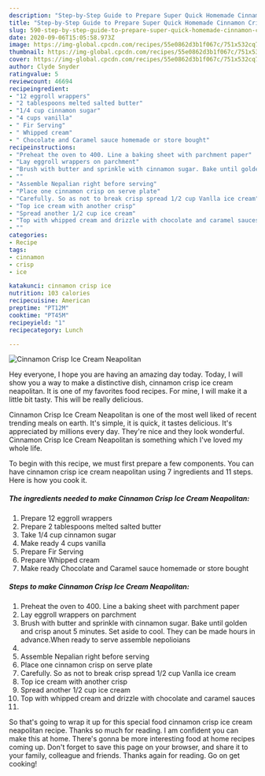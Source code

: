 ```yaml
---
description: "Step-by-Step Guide to Prepare Super Quick Homemade Cinnamon Crisp Ice Cream Neapolitan"
title: "Step-by-Step Guide to Prepare Super Quick Homemade Cinnamon Crisp Ice Cream Neapolitan"
slug: 590-step-by-step-guide-to-prepare-super-quick-homemade-cinnamon-crisp-ice-cream-neapolitan
date: 2020-09-06T15:05:58.973Z
image: https://img-global.cpcdn.com/recipes/55e0862d3b1f067c/751x532cq70/cinnamon-crisp-ice-cream-neapolitan-recipe-main-photo.jpg
thumbnail: https://img-global.cpcdn.com/recipes/55e0862d3b1f067c/751x532cq70/cinnamon-crisp-ice-cream-neapolitan-recipe-main-photo.jpg
cover: https://img-global.cpcdn.com/recipes/55e0862d3b1f067c/751x532cq70/cinnamon-crisp-ice-cream-neapolitan-recipe-main-photo.jpg
author: Clyde Snyder
ratingvalue: 5
reviewcount: 46694
recipeingredient:
- "12 eggroll wrappers"
- "2 tablespoons melted salted butter"
- "1/4 cup cinnamon sugar"
- "4 cups vanilla"
- " Fir Serving"
- " Whipped cream"
- " Chocolate and Caramel sauce homemade or store bought"
recipeinstructions:
- "Preheat the oven to 400. Line a baking sheet with parchment paper"
- "Lay eggroll wrappers on parchment"
- "Brush with butter and sprinkle with cinnamon sugar. Bake until golden and crisp anout 5 minutes. Set aside to cool. They can be made hours in advance.When ready to serve assemble nepolioians"
- ""
- "Assemble Nepalian right before serving"
- "Place one cinnamon crisp on serve plate"
- "Carefully. So as not to break crisp spread 1/2 cup Vanlla ice cream"
- "Top ice cream with another crisp"
- "Spread another 1/2 cup ice cream"
- "Top with whipped cream and drizzle with chocolate and caramel sauces"
- ""
categories:
- Recipe
tags:
- cinnamon
- crisp
- ice

katakunci: cinnamon crisp ice 
nutrition: 103 calories
recipecuisine: American
preptime: "PT12M"
cooktime: "PT45M"
recipeyield: "1"
recipecategory: Lunch

---
```



![Cinnamon Crisp Ice Cream Neapolitan](https://img-global.cpcdn.com/recipes/55e0862d3b1f067c/751x532cq70/cinnamon-crisp-ice-cream-neapolitan-recipe-main-photo.jpg)

Hey everyone, I hope you are having an amazing day today. Today, I will show you a way to make a distinctive dish, cinnamon crisp ice cream neapolitan. It is one of my favorites food recipes. For mine, I will make it a little bit tasty. This will be really delicious.

Cinnamon Crisp Ice Cream Neapolitan is one of the most well liked of recent trending meals on earth. It's simple, it is quick, it tastes delicious. It's appreciated by millions every day. They're nice and they look wonderful. Cinnamon Crisp Ice Cream Neapolitan is something which I've loved my whole life.




To begin with this recipe, we must first prepare a few components. You can have cinnamon crisp ice cream neapolitan using 7 ingredients and 11 steps. Here is how you cook it.

<!--inarticleads1-->

##### The ingredients needed to make Cinnamon Crisp Ice Cream Neapolitan:

1. Prepare 12 eggroll wrappers
1. Prepare 2 tablespoons melted salted butter
1. Take 1/4 cup cinnamon sugar
1. Make ready 4 cups vanilla
1. Prepare  Fir Serving
1. Prepare  Whipped cream
1. Make ready  Chocolate and Caramel sauce homemade or store bought




<!--inarticleads2-->

##### Steps to make Cinnamon Crisp Ice Cream Neapolitan:

1. Preheat the oven to 400. Line a baking sheet with parchment paper
1. Lay eggroll wrappers on parchment
1. Brush with butter and sprinkle with cinnamon sugar. Bake until golden and crisp anout 5 minutes. Set aside to cool. They can be made hours in advance.When ready to serve assemble nepolioians
1. 
1. Assemble Nepalian right before serving
1. Place one cinnamon crisp on serve plate
1. Carefully. So as not to break crisp spread 1/2 cup Vanlla ice cream
1. Top ice cream with another crisp
1. Spread another 1/2 cup ice cream
1. Top with whipped cream and drizzle with chocolate and caramel sauces
1. 




So that's going to wrap it up for this special food cinnamon crisp ice cream neapolitan recipe. Thanks so much for reading. I am confident you can make this at home. There's gonna be more interesting food at home recipes coming up. Don't forget to save this page on your browser, and share it to your family, colleague and friends. Thanks again for reading. Go on get cooking!
